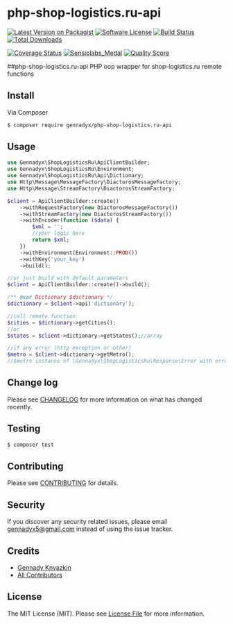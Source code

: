 # php-shop-logistics.ru-api

[![Latest Version on Packagist][ico-version]][link-packagist]
[![Software License][ico-license]](LICENSE)
[![Build Status][ico-travis]][link-travis]
[![Total Downloads][ico-downloads]][link-downloads]

[![Coverage Status][ico-coverage]][link-coverage]
[![Sensiolabs_Medal][ico-code-quality-sensio]][link-code-quality-sensio]
[![Quality Score][ico-code-quality-scrutinizer]][link-code-quality-scrutinizer]

##php-shop-logistics.ru-api
PHP oop wrapper for shop-logistics.ru remote functions 

## Install

Via Composer

``` bash
$ composer require gennadyx/php-shop-logistics.ru-api
```

## Usage

``` php
use Gennadyx\ShopLogisticsRu\ApiClientBuilder;
use Gennadyx\ShopLogisticsRu\Environment;
use Gennadyx\ShopLogisticsRu\Api\Dictionary;
use Http\Message\MessageFactory\DiactorosMessageFactory;
use Http\Message\StreamFactory\DiactorosStreamFactory;

$client = ApiClientBuilder::create()
    ->withRequestFactory(new DiactorosMessageFactory())
    ->withStreamFactory(new DiactorosStreamFactory())
    ->withEncoder(function ($data) {
        $xml = '';
        //your logic here
        return $xml;
    })
    ->withEnvironment(Environment::PROD())
    ->withKey('your_key')
    ->build();

//or just build with default parameters
$client = ApiClientBuilder::create()->build();

/** @var Dictionary $dictionary */
$dictionary = $client->api('dictionary');

//call remote function
$cities = $dictionary->getCities();
//or
$states = $client->dictionary->getStates();//array

//if any error (http exception or other)
$metro = $client->dictionary->getMetro();
//$metro instance of \Gennadyx\ShopLogisticsRu\Response\Error with error code
```

## Change log

Please see [CHANGELOG](CHANGELOG.md) for more information on what has changed recently.

## Testing

``` bash
$ composer test
```

## Contributing

Please see [CONTRIBUTING](CONTRIBUTING.md) for details.

## Security

If you discover any security related issues, please email gennadyx5@gmail.com instead of using the issue tracker.

## Credits

- [Gennady Knyazkin][link-author]
- [All Contributors][link-contributors]

## License

The MIT License (MIT). Please see [License File](LICENSE) for more information.

[ico-version]: https://img.shields.io/packagist/v/gennadyx/php-shop-logistics.ru-api.svg?style=flat
[ico-license]: https://img.shields.io/packagist/l/gennadyx/php-shop-logistics.ru-api.svg?style=flat
[ico-travis]: https://img.shields.io/travis/gennadyx/php-shop-logistics.ru-api/master.svg?style=flat
[ico-coverage]: https://img.shields.io/scrutinizer/coverage/g/gennadyx/php-shop-logistics.ru-api.svg?style=flat
[ico-code-quality-scrutinizer]: https://img.shields.io/scrutinizer/g/gennadyx/php-shop-logistics.ru-api.svg?style=flat
[ico-code-quality-sensio]: https://insight.sensiolabs.com/projects/6ede6306-c632-40ec-bffb-8e533a81ca55/mini.png
[ico-downloads]: https://img.shields.io/packagist/dt/gennadyx/php-shop-logistics.ru-api.svg?style=flat

[link-packagist]: https://packagist.org/packages/gennadyx/php-shop-logistics.ru-api
[link-travis]: https://travis-ci.org/gennadyx/php-shop-logistics.ru-api
[link-coverage]: https://scrutinizer-ci.com/g/gennadyx/php-shop-logistics.ru-api/code-structure
[link-code-quality-scrutinizer]: https://scrutinizer-ci.com/g/gennadyx/php-shop-logistics.ru-api
[link-code-quality-sensio]: https://insight.sensiolabs.com/projects/6ede6306-c632-40ec-bffb-8e533a81ca55
[link-downloads]: https://packagist.org/packages/gennadyx/php-shop-logistics.ru-api
[link-author]: https://github.com/gennadyx
[link-contributors]: https://github.com/gennadyx/php-shop-logistics.ru-api/contributors
